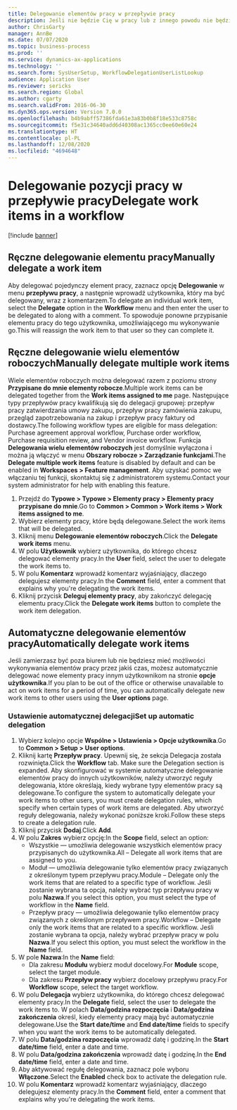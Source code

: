 ```yaml
---
title: Delegowanie elementów pracy w przepływie pracy
description: Jeśli nie będzie Cię w pracy lub z innego powodu nie będziesz w stanie zająć się elementami pracy, możesz delegować, czyli przepisać, swoje elementy pracy do innych użytkowników.
author: ChrisGarty
manager: AnnBe
ms.date: 07/07/2020
ms.topic: business-process
ms.prod: ''
ms.service: dynamics-ax-applications
ms.technology: ''
ms.search.form: SysUserSetup, WorkflowDelegationUserListLookup
audience: Application User
ms.reviewer: sericks
ms.search.region: Global
ms.author: cgarty
ms.search.validFrom: 2016-06-30
ms.dyn365.ops.version: Version 7.0.0
ms.openlocfilehash: b4b9abff57386fda61e3a83b0b8f18e533c8758c
ms.sourcegitcommit: f5e31c34640add6d40308ac1365cc0ee60e60e24
ms.translationtype: HT
ms.contentlocale: pl-PL
ms.lasthandoff: 12/08/2020
ms.locfileid: "4694648"
---
```

# <a name="delegate-work-items-in-a-workflow"></a><span data-ttu-id="8234a-103">Delegowanie pozycji pracy w przepływie pracy</span><span class="sxs-lookup"><span data-stu-id="8234a-103">Delegate work items in a workflow</span></span>

[!include [banner](../../includes/banner.md)]

## <a name="manually-delegate-a-work-item"></a><span data-ttu-id="8234a-104">Ręczne delegowanie elementu pracy</span><span class="sxs-lookup"><span data-stu-id="8234a-104">Manually delegate a work item</span></span>

<span data-ttu-id="8234a-105">Aby delegować pojedynczy element pracy, zaznacz opcję **Delegowanie** w menu **przepływu pracy**, a następnie wprowadź użytkownika, który ma być delegowany, wraz z komentarzem.</span><span class="sxs-lookup"><span data-stu-id="8234a-105">To delegate an individual work item, select the **Delegate** option in the **Workflow** menu and then enter the user to be delegated to along with a comment.</span></span> <span data-ttu-id="8234a-106">To spowoduje ponowne przypisanie elementu pracy do tego użytkownika, umożliwiającego mu wykonywanie go.</span><span class="sxs-lookup"><span data-stu-id="8234a-106">This will reassign the work item to that user so they can complete it.</span></span>

## <a name="manually-delegate-multiple-work-items"></a><span data-ttu-id="8234a-107">Ręczne delegowanie wielu elementów roboczych</span><span class="sxs-lookup"><span data-stu-id="8234a-107">Manually delegate multiple work items</span></span>

<span data-ttu-id="8234a-108">Wiele elementów roboczych można delegować razem z poziomu strony **Przypisane do mnie elementy robocze**.</span><span class="sxs-lookup"><span data-stu-id="8234a-108">Multiple work items can be delegated together from the **Work items assigned to me** page.</span></span> <span data-ttu-id="8234a-109">Następujące typy przepływów pracy kwalifikują się do delegacji grupowej: przepływ pracy zatwierdzania umowy zakupu, przepływ pracy zamówienia zakupu, przegląd zapotrzebowania na zakup i przepływ pracy faktury od dostawcy.</span><span class="sxs-lookup"><span data-stu-id="8234a-109">The following workflow types are eligible for mass delegation: Purchase agreement approval workflow, Purchase order workflow, Purchase requisition review, and Vendor invoice workflow.</span></span> <span data-ttu-id="8234a-110">Funkcja **Delegowania wielu elementów roboczych** jest domyślnie wyłączona i można ją włączyć w menu **Obszary robocze > Zarządzanie funkcjami**.</span><span class="sxs-lookup"><span data-stu-id="8234a-110">The **Delegate multiple work items** feature is disabled by default and can be enabled in **Workspaces > Feature management**.</span></span> <span data-ttu-id="8234a-111">Aby uzyskać pomoc we włączaniu tej funkcji, skontaktuj się z administratorem systemu.</span><span class="sxs-lookup"><span data-stu-id="8234a-111">Contact your system administrator for help with enabling this feature.</span></span>
1.  <span data-ttu-id="8234a-112">Przejdź do **Typowe > Typowe > Elementy pracy > Elementy pracy przypisane do mnie**.</span><span class="sxs-lookup"><span data-stu-id="8234a-112">Go to **Common > Common > Work items > Work items assigned to me**.</span></span>
2.  <span data-ttu-id="8234a-113">Wybierz elementy pracy, które będą delegowane.</span><span class="sxs-lookup"><span data-stu-id="8234a-113">Select the work items that will be delegated.</span></span>
3.  <span data-ttu-id="8234a-114">Kliknij menu **Delegowanie elementów roboczych**.</span><span class="sxs-lookup"><span data-stu-id="8234a-114">Click the **Delegate work items** menu.</span></span>
4.  <span data-ttu-id="8234a-115">W polu **Użytkownik** wybierz użytkownika, do którego chcesz delegować elementy pracy.</span><span class="sxs-lookup"><span data-stu-id="8234a-115">In the **User** field, select the user to delegate the work items to.</span></span>
5.  <span data-ttu-id="8234a-116">W polu **Komentarz** wprowadź komentarz wyjaśniający, dlaczego delegujesz elementy pracy.</span><span class="sxs-lookup"><span data-stu-id="8234a-116">In the **Comment** field, enter a comment that explains why you're delegating the work items.</span></span>
6.  <span data-ttu-id="8234a-117">Kliknij przycisk **Deleguj elementy pracy**, aby zakończyć delegację elementu pracy.</span><span class="sxs-lookup"><span data-stu-id="8234a-117">Click the **Delegate work items** button to complete the work item delegation.</span></span>

## <a name="automatically-delegate-work-items"></a><span data-ttu-id="8234a-118">Automatyczne delegowanie elementów pracy</span><span class="sxs-lookup"><span data-stu-id="8234a-118">Automatically delegate work items</span></span>

<span data-ttu-id="8234a-119">Jeśli zamierzasz być poza biurem lub nie będziesz mieć możliwości wykonywania elementów pracy przez jakiś czas, możesz automatycznie delegować nowe elementy pracy innym użytkownikom na stronie **opcje użytkownika**.</span><span class="sxs-lookup"><span data-stu-id="8234a-119">If you plan to be out of the office or otherwise unavailable to act on work items for a period of time, you can automatically delegate new work items to other users using the **User options** page.</span></span>

### <a name="set-up-automatic-delegation"></a><span data-ttu-id="8234a-120">Ustawienie automatycznej delegacji</span><span class="sxs-lookup"><span data-stu-id="8234a-120">Set up automatic delegation</span></span>
1. <span data-ttu-id="8234a-121">Wybierz kolejno opcje **Wspólne > Ustawienia > Opcje użytkownika**.</span><span class="sxs-lookup"><span data-stu-id="8234a-121">Go to **Common > Setup > User options**.</span></span>
2. <span data-ttu-id="8234a-122">Kliknij kartę **Przepływ pracy**. Upewnij się, że sekcja Delegacja została rozwinięta.</span><span class="sxs-lookup"><span data-stu-id="8234a-122">Click the **Workflow** tab. Make sure the Delegation section is expanded.</span></span> <span data-ttu-id="8234a-123">Aby skonfigurować w systemie automatyczne delegowanie elementów pracy do innych użytkowników, należy utworzyć reguły delegowania, które określają, kiedy wybrane typy elementów pracy są delegowane.</span><span class="sxs-lookup"><span data-stu-id="8234a-123">To configure the system to automatically delegate your work items to other users, you must create delegation rules, which specify when certain types of work items are delegated.</span></span> <span data-ttu-id="8234a-124">Aby utworzyć reguły delegowania, należy wykonać poniższe kroki.</span><span class="sxs-lookup"><span data-stu-id="8234a-124">Follow these steps to create a delegation rule.</span></span>  
3. <span data-ttu-id="8234a-125">Kliknij przycisk **Dodaj**.</span><span class="sxs-lookup"><span data-stu-id="8234a-125">Click **Add**.</span></span>
4. <span data-ttu-id="8234a-126">W polu **Zakres** wybierz opcję:</span><span class="sxs-lookup"><span data-stu-id="8234a-126">In the **Scope** field, select an option:</span></span>
    - <span data-ttu-id="8234a-127">Wszystkie — umożliwia delegowanie wszystkich elementów pracy przypisanych do użytkownika.</span><span class="sxs-lookup"><span data-stu-id="8234a-127">All – Delegate all work items that are assigned to you.</span></span>
    - <span data-ttu-id="8234a-128">Moduł — umożliwia delegowanie tylko elementów pracy związanych z określonym typem przepływu pracy.</span><span class="sxs-lookup"><span data-stu-id="8234a-128">Module – Delegate only the work items that are related to a specific type of workflow.</span></span> <span data-ttu-id="8234a-129">Jeśli zostanie wybrana ta opcja, należy wybrać typ przepływu pracy w polu **Nazwa**.</span><span class="sxs-lookup"><span data-stu-id="8234a-129">If you select this option, you must select the type of workflow in the **Name** field.</span></span>
    - <span data-ttu-id="8234a-130">Przepływ pracy — umożliwia delegowanie tylko elementów pracy związanych z określonym przepływem pracy.</span><span class="sxs-lookup"><span data-stu-id="8234a-130">Workflow – Delegate only the work items that are related to a specific workflow.</span></span> <span data-ttu-id="8234a-131">Jeśli zostanie wybrana ta opcja, należy wybrać przepływ pracy w polu **Nazwa**.</span><span class="sxs-lookup"><span data-stu-id="8234a-131">If you select this option, you must select the workflow in the **Name** field.</span></span>  
5. <span data-ttu-id="8234a-132">W pole **Nazwa**:</span><span class="sxs-lookup"><span data-stu-id="8234a-132">In the **Name** field:</span></span>
    - <span data-ttu-id="8234a-133">Dla zakresu **Modułu** wybierz moduł docelowy.</span><span class="sxs-lookup"><span data-stu-id="8234a-133">For **Module** scope, select the target module.</span></span>
    - <span data-ttu-id="8234a-134">Dla zakresu **Przepływ pracy** wybierz docelowy przepływu pracy.</span><span class="sxs-lookup"><span data-stu-id="8234a-134">For **Workflow** scope, select the target workflow.</span></span>
6. <span data-ttu-id="8234a-135">W polu **Delegacja** wybierz użytkownika, do którego chcesz delegować elementy pracy.</span><span class="sxs-lookup"><span data-stu-id="8234a-135">In the **Delegate** field, select the user to delegate the work items to.</span></span> <span data-ttu-id="8234a-136">W polach **Data/godzina rozpoczęcia** i **Data/godzina zakończenia** określ, kiedy elementy pracy mają być automatycznie delegowane.</span><span class="sxs-lookup"><span data-stu-id="8234a-136">Use the **Start date/time** and **End date/time** fields to specify when you want the work items to be automatically delegated.</span></span>  
7. <span data-ttu-id="8234a-137">W polu **Data/godzina rozpoczęcia** wprowadź datę i godzinę.</span><span class="sxs-lookup"><span data-stu-id="8234a-137">In the **Start date/time** field, enter a date and time.</span></span>
8. <span data-ttu-id="8234a-138">W polu **Data/godzina zakończenia** wprowadź datę i godzinę.</span><span class="sxs-lookup"><span data-stu-id="8234a-138">In the **End date/time** field, enter a date and time.</span></span>
9. <span data-ttu-id="8234a-139">Aby aktywować regułę delegowania, zaznacz pole wyboru **Włączone**.</span><span class="sxs-lookup"><span data-stu-id="8234a-139">Select the **Enabled** check box to activate the delegation rule.</span></span> 
10. <span data-ttu-id="8234a-140">W polu **Komentarz** wprowadź komentarz wyjaśniający, dlaczego delegujesz elementy pracy.</span><span class="sxs-lookup"><span data-stu-id="8234a-140">In the **Comment** field, enter a comment that explains why you're delegating the work items.</span></span>
